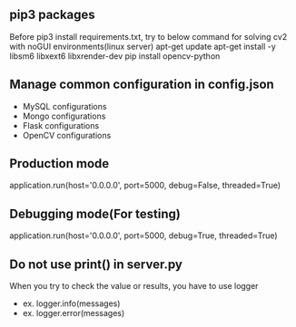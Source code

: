 ## pip3 packages
Before pip3 install requirements.txt, try to below command for solving cv2 with noGUI environments(linux server)
apt-get update
apt-get install -y libsm6 libxext6 libxrender-dev
pip install opencv-python

## Manage common configuration in config.json
- MySQL configurations
- Mongo configurations
- Flask configurations
- OpenCV configurations

## Production mode
application.run(host='0.0.0.0', port=5000, debug=False, threaded=True)

## Debugging mode(For testing)
application.run(host='0.0.0.0', port=5000, debug=True, threaded=True)

## Do not use print() in server.py
When you try to check the value or results, you have to use logger
  - ex. logger.info(messages)
  - ex. logger.error(messages)